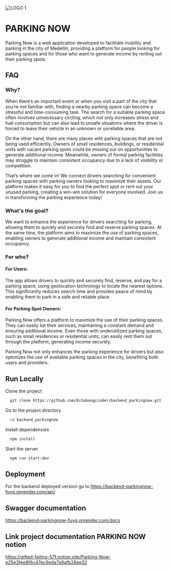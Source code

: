 ![LOGO 1](https://github.com/user-attachments/assets/d794de3b-6700-483c-8307-da0dbf841f20)

# PARKING NOW

Parking Now is a web application developed to facilitate mobility and parking in the city of Medellín, providing a platform for people looking for parking spaces and for those who want to generate income by renting out their parking spots.


## FAQ

### Why?

When there’s an important event or when you visit a part of the city that you’re not familiar with, finding a nearby parking space can become a stressful and time-consuming task. The search for a suitable parking space often involves unnecessary circling, which not only increases stress and fuel consumption but can also lead to unsafe situations where the driver is forced to leave their vehicle in an unknown or unreliable area.

On the other hand, there are many places with parking spaces that are not being used efficiently. Owners of small residences, buildings, or residential units with vacant parking spots could be missing out on opportunities to generate additional income. Meanwhile, owners of formal parking facilities may struggle to maintain consistent occupancy due to a lack of visibility or competition.

That’s where we come in! We connect drivers searching for convenient parking spaces with parking owners looking to maximize their assets. Our platform makes it easy for you to find the perfect spot or rent out your unused parking, creating a win-win solution for everyone involved. Join us in transforming the parking experience today!

### What's the goal?

We want to enhance the experience for drivers searching for parking, allowing them to quickly and securely find and reserve parking spaces. At the same time, the platform aims to maximize the use of parking spaces, enabling owners to generate additional income and maintain consistent occupancy.

### For who?

#### For Users: 
The app allows drivers to quickly and securely find, reserve, and pay for a parking space, using geolocation technology to locate the nearest options. This significantly reduces search time and provides peace of mind by enabling them to park in a safe and reliable place.

#### For Parking Spot Owners: 
Parking Now offers a platform to maximize the use of their parking spaces. They can easily list their services, maintaining a constant demand and ensuring additional income. Even those with underutilized parking spaces, such as small residences or residential units, can easily rent them out through the platform, generating income securely.

Parking Now not only enhances the parking experience for drivers but also optimizes the use of available parking spaces in the city, benefiting both users and providers.

## Run Locally

Clone the project

```bash
  git clone https://github.com/Estebangccoder/backend_parkingnow.git
```

Go to the project directory

```bash
  cd backend_parkingnow
```

Install dependencies

```bash
  npm install
```

Start the server

```bash
  npm run start:dev
```


## Deployment



For the backend deployed version go to
https://backend-parkingnow-fuyg.onrender.com/api/


## Swagger documentation

https://backend-parkingnow-fuyg.onrender.com/docs

## Link project documentation PARKING NOW notion

https://gifted-failing-57f.notion.site/Parking-Now-e25e3fee8f6c47ec9eda7a9afb26ee32
